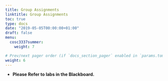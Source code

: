 ```yaml
---
title: Group Assignments
linktitle: Group Assignments
toc: true
type: docs
date: "2019-05-05T00:00:00+01:00"
draft: false
menu:
  cosc3337summer:
    weight: 7

# Prev/next pager order (if `docs_section_pager` enabled in `params.toml`)
weight: 6
---
```


- **Please Refer to labs in the Blackboard.**
